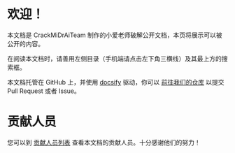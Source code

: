 # 欢迎！

本文档是 CrackMiDrAiTeam 制作的小爱老师破解公开文档，本页将展示可以被公开的内容。

在阅读本文档时，请善用左侧目录（手机端请点击左下角三横线）及其最上方的搜索框。

本文档托管在 GitHub 上，并使用 [docsify](https://docsify.js.org/) 驱动，你可以 [前往我们的仓库](https://github.com/CrackMiDrAiTeam/docs) 以提交 Pull Request 或者 Issue。

# 贡献人员

您可以到 [贡献人员列表](https://github.com/CrackMiDrAi/docs/graphs/contributors) 查看本文档的贡献人员。十分感谢他们的努力！
